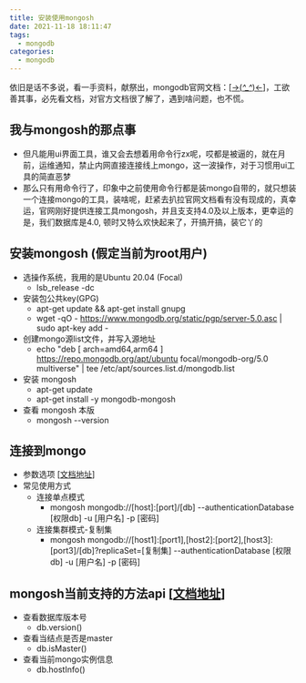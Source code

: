 ```yaml
---
title: 安装使用mongosh
date: 2021-11-18 18:11:47
tags:
  - mongodb
categories:
  - mongodb
---
```


依旧是话不多说，看一手资料，献祭出，mongodb官网文档：[[->(*^_^*)<-](https://docs.mongodb.com/mongodb-shell/install/)]，工欲善其事，必先看文档，对官方文档很了解了，遇到啥问题，也不慌。

## 我与mongosh的那点事

- 但凡能用ui界面工具，谁又会去想着用命令行zx呢，哎都是被逼的，就在月前，运维通知，禁止内网直接连接线上mongo，这一波操作，对于习惯用ui工具的简直恶梦
- 那么只有用命令行了，印象中之前使用命令行都是装mongo自带的，就只想装一个连接mongo的工具，装啥呢，赶紧去扒拉官网文档看有没有现成的，真幸运，官网刚好提供连接工具mongosh，并且支支持4.0及以上版本，更幸运的是，我们数据库是4.0, 顿时又特么欢快起来了，开搞开搞，装它丫的

## 安装mongosh (假定当前为root用户)
  - 选操作系统，我用的是Ubuntu 20.04 (Focal)
    - lsb_release -dc
  - 安装包公共key(GPG)
    - apt-get update && apt-get install gnupg
    - wget -qO - https://www.mongodb.org/static/pgp/server-5.0.asc | sudo apt-key add -
  - 创建mongo源list文件，并写入源地址
    - echo "deb [ arch=amd64,arm64 ] https://repo.mongodb.org/apt/ubuntu focal/mongodb-org/5.0 multiverse" | tee /etc/apt/sources.list.d/mongodb.list
  - 安装 mongosh
    - apt-get update
    - apt-get install -y mongodb-mongosh
  - 查看 mongosh 本版
    - mongosh --version

## 连接到mongo
  - 参数选项 [[文档地址](https://docs.mongodb.com/mongodb-shell/reference/options/)]
  - 常见使用方式
    - 连接单点模式
      - mongosh mongodb://[host]:[port]/[db] --authenticationDatabase [权限db] -u [用户名] -p [密码]
    - 连接集群模式-复制集
      - mongosh mongodb://[host1]:[port1],[host2]:[port2],[host3]:[port3]/[db]?replicaSet=[复制集] --authenticationDatabase [权限db] -u [用户名] -p [密码]

## mongosh当前支持的方法api [[文档地址](https://docs.mongodb.com/mongodb-shell/reference/methods/)]
  - 查看数据库版本号
    - db.version()
  - 查看当结点是否是master
    - db.isMaster()
  - 查看当前mongo实例信息
    - db.hostInfo()